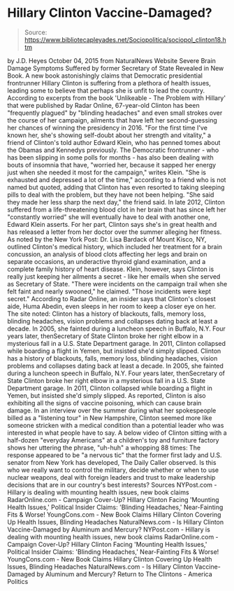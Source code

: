 # Hillary Clinton Vaccine-Damaged?

> Source: https://www.bibliotecapleyades.net/Sociopolitica/sociopol_clinton18.htm

by J.D. Heyes October 04, 2015 from NaturalNews Website
Severe Brain Damage Symptoms
Suffered by former Secretary of State
Revealed in New Book.
A new book astonishingly claims that Democratic presidential frontrunner Hillary Clinton is suffering from a plethora of health issues, leading some to believe that perhaps she is unfit to lead the country. According to excerpts from the book 'Unlikeable - The Problem with Hillary' that were published by Radar Online, 67-year-old Clinton has been "frequently plagued" by "blinding headaches" and even small strokes over the course of her campaign, ailments that have left her second-guessing her chances of winning the presidency in 2016.
"For the first time I've known her, she's showing self-doubt about her strength and vitality," a friend of Clinton's told author Edward Klein, who has penned tomes about the Obamas and Kennedys previously.
The Democratic frontrunner - who has been slipping in some polls for months - has also been dealing with bouts of insomnia that have,
"worried her, because it sapped her energy just when she needed it most for the campaign," writes Klein. "She is exhausted and depressed a lot of the time," according to a friend who is not named but quoted, adding that Clinton has even resorted to taking sleeping pills to deal with the problem, but they have not been helping. "She said they made her less sharp the next day," the friend said.
In late 2012, Clinton suffered from a life-threatening blood clot in her brain that has since left her "constantly worried" she will eventually have to deal with another one, Edward Klein asserts. For her part, Clinton says she's in great health and has released a letter from her doctor over the summer alleging her fitness. As noted by the New York Post:
Dr. Lisa Bardack of Mount Kisco, NY, outlined Clinton's medical history, which included her treatment for a brain concussion, an analysis of blood clots affecting her legs and brain on separate occasions, an underactive thyroid gland examination, and a complete family history of heart disease.
Klein, however, says Clinton is really just keeping her ailments a secret - like her emails when she served as Secretary of State.
"There were incidents on the campaign trail when she felt faint and nearly swooned," he claimed. "Those incidents were kept secret."
According to Radar Online, an insider says that Clinton's closest aide, Huma Abedin, even sleeps in her room to keep a closer eye on her.
The site noted:
Clinton has a history of blackouts, falls, memory loss, blinding headaches, vision problems and collapses dating back at least a decade. In 2005, she fainted during a luncheon speech in Buffalo, N.Y. Four years later, thenSecretary of State Clinton broke her right elbow in a mysterious fall in a U.S. State Department garage. In 2011, Clinton collapsed while boarding a flight in Yemen, but insisted she'd simply slipped.
Clinton has a history of blackouts, falls, memory loss, blinding headaches, vision problems and collapses dating back at least a decade.
In 2005, she fainted during a luncheon speech in Buffalo, N.Y. Four years later, thenSecretary of State Clinton broke her right elbow in a mysterious fall in a U.S. State Department garage.
In 2011, Clinton collapsed while boarding a flight in Yemen, but insisted she'd simply slipped.
As reported, Clinton is also exhibiting all the signs of vaccine poisoning, which can cause brain damage. In an interview over the summer during what her spokespeople billed as a "listening tour" in New Hampshire, Clinton seemed more like someone stricken with a medical condition than a potential leader who was interested in what people have to say. A below video of Clinton sitting with a half-dozen "everyday Americans" at a children's toy and furniture factory shows her uttering the phrase, "uh-huh" a whopping 88 times:
The response appeared to be "a nervous tic" that the former first lady and U.S. senator from New York has developed, The Daily Caller observed. Is this who we really want to control the military, decide whether or when to use nuclear weapons, deal with foreign leaders and trust to make leadership decisions that are in our country's best interests?
Sources
NYPost.com - Hillary is dealing with mounting health issues, new book claims RadarOnline.com - Campaign Cover-Up? Hillary Clinton Facing 'Mounting Health Issues,' Political Insider Claims: 'Blinding Headaches,' Near-Fainting Fits & Worse! YoungCons.com - New Book Claims Hillary Clinton Covering Up Health Issues, Blinding Headaches NaturalNews.com - Is Hillary Clinton Vaccine-Damaged by Aluminum and Mercury?
NYPost.com - Hillary is dealing with mounting health issues, new book claims
RadarOnline.com - Campaign Cover-Up? Hillary Clinton Facing 'Mounting Health Issues,' Political Insider Claims: 'Blinding Headaches,' Near-Fainting Fits & Worse!
YoungCons.com - New Book Claims Hillary Clinton Covering Up Health Issues, Blinding Headaches
NaturalNews.com - Is Hillary Clinton Vaccine-Damaged by Aluminum and Mercury?
Return to The Clintons - America Politics
